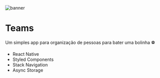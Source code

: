<img src="https://github.com/MarcosRene/teams/assets/42222582/af3fbd53-ceb0-4841-b84a-66a105849e71" alt="banner" />

# Teams
Um simples app para organização de pessoas para bater uma bolinha ⚽

- React Native
- Styled Components 
- Stack Navigation
- Async Storage
